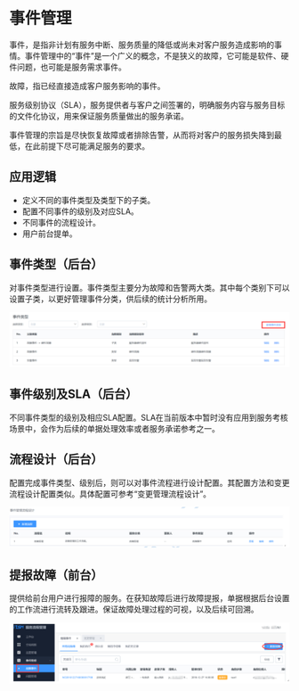 # 事件管理

事件，是指非计划有服务中断、服务质量的降低或尚未对客户服务造成影响的事情。事件管理中的“事件”是一个广义的概念，不是狭义的故障，它可能是软件、硬件问题，也可能是服务需求事件。

故障，指已经直接造成客户服务影响的事件。

服务级别协议（SLA），服务提供者与客户之间签署的，明确服务内容与服务目标的文件化协议，用来保证服务质量做出的服务承诺。

事件管理的宗旨是尽快恢复故障或者排除告警，从而将对客户的服务损失降到最低，在此前提下尽可能满足服务的要求。

## 应用逻辑

- 定义不同的事件类型及类型下的子类。
- 配置不同事件的级别及对应SLA。
- 不同事件的流程设计。
- 用户前台提单。

## 事件类型（后台）

对事件类型进行设置。事件类型主要分为故障和告警两大类。其中每个类别下可以设置子类，以更好管理事件分类，供后续的统计分析所用。

![](../assets/23.gif)

## 事件级别及SLA（后台）

不同事件类型的级别及相应SLA配置。SLA在当前版本中暂时没有应用到服务考核场景中，会作为后续的单据处理效率或者服务承诺参考之一。

## 流程设计（后台）

配置完成事件类型、级别后，则可以对事件流程进行设计配置。其配置方法和变更流程设计配置类似。具体配置可参考“变更管理流程设计”。

![](../assets/24.gif)

## 提报故障（前台） 

提供给前台用户进行报障的服务。在获知故障后进行故障提报，单据根据后台设置的工作流进行流转及跟进。保证故障处理过程的可视，以及后续可回溯。

![](../assets/25.gif)
